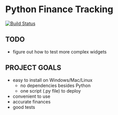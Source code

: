 Python Finance Tracking
=======================

[![Build Status](https://travis-ci.com/bcail/python_finance_tracking.svg?branch=master)](https://travis-ci.com/bcail/python_finance_tracking)

TODO
----
- figure out how to test more complex widgets

PROJECT GOALS
-------------
- easy to install on Windows/Mac/Linux
  * no dependencies besides Python
  * one script (.py file) to deploy
- convenient to use
- accurate finances
- good tests

